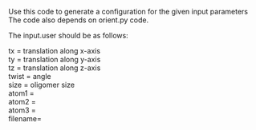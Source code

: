 Use this code to generate a configuration for the given input parameters <br />
The code also depends on orient.py code. 

The input.user should be as follows:


tx = translation along x-axis <br />
ty = translation along y-axis <br />
tz = translation along z-axis <br />
twist = angle <br />
size = oligomer size  <br />
atom1 = <br />
atom2 = <br />
atom3 = <br />
filename= <br />

